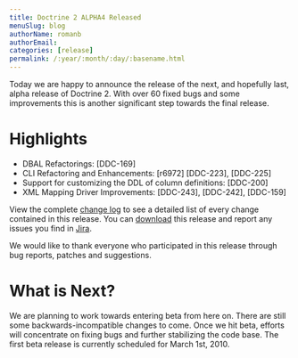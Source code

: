 ```yaml
---
title: Doctrine 2 ALPHA4 Released
menuSlug: blog
authorName: romanb 
authorEmail: 
categories: [release]
permalink: /:year/:month/:day/:basename.html
---
```

Today we are happy to announce the release of the next, and hopefully
last, alpha release of Doctrine 2. With over 60 fixed bugs and some
improvements this is another significant step towards the final release.

Highlights
==========

-   DBAL Refactorings: [DDC-169]
-   CLI Refactoring and Enhancements: [r6972] [DDC-223], [DDC-225]
-   Support for customizing the DDL of column definitions: [DDC-200]
-   XML Mapping Driver Improvements: [DDC-243], [DDC-242], [DDC-159]

View the complete [change
log](http://www.doctrine-project.org/change_log/2_0_0_ALPHA4) to see a
detailed list of every change contained in this release. You can
[download](http://www.doctrine-project.org/download#2_0) this release
and report any issues you find in
[Jira](http://www.doctrine-project.org/jira).

We would like to thank everyone who participated in this release through
bug reports, patches and suggestions.

What is Next?
=============

We are planning to work towards entering beta from here on. There are
still some backwards-incompatible changes to come. Once we hit beta,
efforts will concentrate on fixing bugs and further stabilizing the code
base. The first beta release is currently scheduled for March 1st, 2010.
